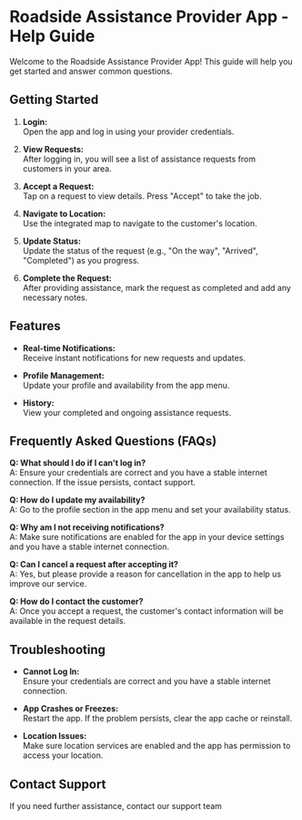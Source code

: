 # Roadside Assistance Provider App - Help Guide

Welcome to the Roadside Assistance Provider App! This guide will help you get started and answer common questions.

## Getting Started

1. **Login:**  
   Open the app and log in using your provider credentials.

2. **View Requests:**  
   After logging in, you will see a list of assistance requests from customers in your area.

3. **Accept a Request:**  
   Tap on a request to view details. Press "Accept" to take the job.

4. **Navigate to Location:**  
   Use the integrated map to navigate to the customer's location.

5. **Update Status:**  
   Update the status of the request (e.g., "On the way", "Arrived", "Completed") as you progress.

6. **Complete the Request:**  
   After providing assistance, mark the request as completed and add any necessary notes.

## Features

- **Real-time Notifications:**  
  Receive instant notifications for new requests and updates.

- **Profile Management:**  
  Update your profile and availability from the app menu.

- **History:**  
  View your completed and ongoing assistance requests.

## Frequently Asked Questions (FAQs)

**Q: What should I do if I can't log in?**  
A: Ensure your credentials are correct and you have a stable internet connection. If the issue persists, contact support.

**Q: How do I update my availability?**  
A: Go to the profile section in the app menu and set your availability status.

**Q: Why am I not receiving notifications?**  
A: Make sure notifications are enabled for the app in your device settings and you have a stable internet connection.

**Q: Can I cancel a request after accepting it?**  
A: Yes, but please provide a reason for cancellation in the app to help us improve our service.

**Q: How do I contact the customer?**  
A: Once you accept a request, the customer's contact information will be available in the request details.

## Troubleshooting

- **Cannot Log In:**  
  Ensure your credentials are correct and you have a stable internet connection.

- **App Crashes or Freezes:**  
  Restart the app. If the problem persists, clear the app cache or reinstall.

- **Location Issues:**  
  Make sure location services are enabled and the app has permission to access your location.

## Contact Support

If you need further assistance, contact our support team

